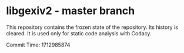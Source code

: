 # libgexiv2 - master branch

This repository contains the frozen state of the repository.
Its history is cleared. It is used only for static code
analysis with Codacy.

Commit Time: 1712985874